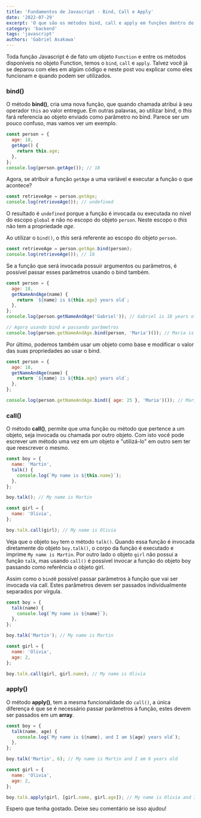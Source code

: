 ```yaml
---
title: 'Fundamentos de Javascript - Bind, Call e Apply'
date: '2022-07-29'
excerpt: 'O que são os métodos bind, call e apply em funções dentro do javascript'
category: 'backend'
tags: 'javascript'
authors: 'Gabriel Asakawa'
---
```


Toda função Javascript é de fato um objeto `Function` e entre os métodos disponíveis no objeto Function, temos o `bind`, `call` e `apply`. Talvez você já se deparou com eles em algúm código e neste post vou explicar como eles funcionam e quando podem ser utilizados.

### bind()

O método **bind()**, cria uma nova função, que quando chamada atribui à seu operador `this` ao valor entregue. Em outras palavras, ao utilizar bind, o _this_ fará referencia ao objeto enviado como parâmetro no bind. Parece ser um pouco confuso, mas vamos ver um exemplo.

```javascript
const person = {
  age: 18,
  getAge() {
    return this.age;
  },
};
console.log(person.getAge()); // 18
```

Agora, se atribuir a função `getAge` a uma variável e executar a função o que acontece?

```javascript
const retrieveAge = person.getAge;
console.log(retrieveAge()); // undefined
```

O resultado é `undefined` porque a função é invocada ou executada no nível do escopo `global` e não no escopo do objeto `person`. Neste escopo o _this_ não tem a propriedade _age_.

Ao utilizar o `bind()`, o _this_ será referente ao escopo do objeto `person`.

```javascript
const retrieveAge = person.getAge.bind(person);
console.log(retrieveAge()); // 18
```

Se a função que será invocada possuir argumentos ou parâmetros, é possível passar esses parâmetros usando o bind também.

```javascript
const person = {
  age: 18,
  getNameAndAge(name) {
    return `${name} is ${this.age} years old`;
  },
};
console.log(person.getNameAndAge('Gabriel')); // Gabriel is 18 years old

// Agora usando bind e passando parâmetros
console.log(person.getNameAndAge.bind(person, 'Maria')()); // Maria is 18 years old
```

Por último, podemos também usar um objeto como base e modificar o valor das suas propriedades ao usar o bind.

```javascript
const person = {
  age: 18,
  getNameAndAge(name) {
    return `${name} is ${this.age} years old`;
  },
};

console.log(person.getNameAndAge.bind({ age: 25 }, 'Maria')()); // Maria is 25 years old
```

### call()

O método **call()**, permite que uma função ou método que pertence a um objeto, seja invocada ou chamada por outro objeto. Com isto você pode escrever um método uma vez em um objeto e "utilizá-lo" em outro sem ter que reescrever o mesmo.

```javascript
const boy = {
  name: 'Martin',
  talk() {
    console.log(`My name is ${this.name}`);
  },
};

boy.talk(); // My name is Martin

const girl = {
  name: 'Olivia',
};

boy.talk.call(girl); // My name is Olivia
```

Veja que o objeto `boy` tem o método `talk()`. Quando essa função é invocada diretamente do objeto `boy.talk()`, o corpo da função é executado e imprime `My name is Martin`. Por outro lado o objeto `girl` não possui a função `talk`, mas usando `call()` é possível invocar a função do objeto boy passando como referência o objeto girl.

Assim como o `bind`é possível passar parâmetros à função que vai ser invocada via call. Estes parâmetros devem ser passados individualmente separados por vírgula.

```javascript
const boy = {
  talk(name) {
    console.log(`My name is ${name}`);
  },
};

boy.talk('Martin'); // My name is Martin

const girl = {
  name: 'Olivia',
  age: 2,
};

boy.talk.call(girl, girl.name); // My name is Olivia
```

### apply()

O método **apply()**, tem a mesma funcionalidade do `call()`, a única diferença é que se é necessário passar parâmetros à função, estes devem ser passados em um **array**.

```javascript
const boy = {
  talk(name, age) {
    console.log(`My name is ${name}, and I am ${age} years old`);
  },
};

boy.talk('Martin', 6); // My name is Martin and I am 6 years old

const girl = {
  name: 'Olivia',
  age: 2,
};

boy.talk.apply(girl, [girl.name, girl.age]); // My name is Olivia and I am 2 years old
```

Espero que tenha gostado. Deixe seu comentário se isso ajudou!

